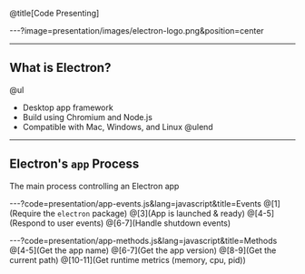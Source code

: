 @title[Code Presenting]

---?image=presentation/images/electron-logo.png&position=center

---
## What is Electron?

@ul
- Desktop app framework
- Build using Chromium and Node.js
- Compatible with Mac, Windows, and Linux
@ulend

---
## Electron's `app` Process

The main process controlling an Electron app

---?code=presentation/app-events.js&lang=javascript&title=Events
@[1](Require the `electron` package)
@[3](App is launched & ready)
@[4-5](Respond to user events)
@[6-7](Handle shutdown events)

---?code=presentation/app-methods.js&lang=javascript&title=Methods
@[4-5](Get the app name)
@[6-7](Get the app version)
@[8-9](Get the current path)
@[10-11](Get runtime metrics (memory, cpu, pid))
